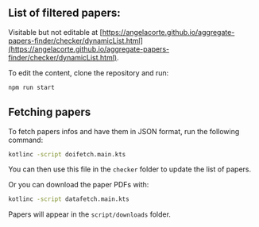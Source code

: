## List of filtered papers:

Visitable but not editable at [https://angelacorte.github.io/aggregate-papers-finder/checker/dynamicList.html](https://angelacorte.github.io/aggregate-papers-finder/checker/dynamicList.html).

To edit the content, clone the repository and run: 
```bash
npm run start
```

## Fetching papers

To fetch papers infos and have them in JSON format, run the following command:
```bash
kotlinc -script doifetch.main.kts
```
You can then use this file in the `checker` folder to update the list of papers.

Or you can download the paper PDFs with:
```bash
kotlinc -script datafetch.main.kts
```
Papers will appear in the `script/downloads` folder.